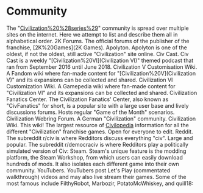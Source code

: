 # Community

The "[Civilization%20%28series%29](Civilization)" community is spread over multiple sites on the internet. Here we attempt to list and describe them all in alphabetical order.
2K Forums.
The official forums of the publisher of the franchise, [2K%20Games](2K Games).
Apolyton.
Apolyton is one of the oldest, if not the oldest, still active "Civilization" site online.
Civ Cast.
Civ Cast is a weekly "[Civilization%20VI](Civilization VI)" themed podcast that ran from September 2016 until June 2018.
Civilization V Customisation Wiki.
A Fandom wiki where fan-made content for "[Civilization%20V](Civilization V)" and its expansions can be collected and shared.
Civilization VI Customization Wiki.
A Gamepedia wiki where fan-made content for "Civilization VI" and its expansions can be collected and shared.
Civilization Fanatics Center.
The Civilization Fanatics' Center, also known as "CivFanatics" for short, is a popular site with a large user base and lively discussions forums. Hosts regular "Game of the Month" scenarios.
Civilization Webring Forum.
A German "Civilization" community.
Civilization Wiki.
This wiki! The largest resource of [Civilopedia](Civilopedia) information for all the different "Civilization" franchise games. Open for everyone to edit.
Reddit.
The subreddit r/civ is where Redditors discuss everything "civ". Large and popular.
The subreddit r/democraciv is where Redditors play a politically simulated version of Civ:
Steam.
Steam's unique feature is the modding platform, the Steam Workshop, from which users can easily download hundreds of mods. It also isolates each different game into their own community.
YouTubers.
YouTubers post Let's Play (commentated walkthrough) videos and may also live stream their games. Some of the most famous include FilthyRobot, Marbozir, PotatoMcWhiskey, and quill18: